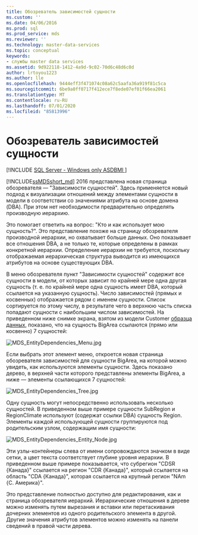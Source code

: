 ```yaml
---
title: Обозреватель зависимостей сущности
ms.custom: ''
ms.date: 04/06/2016
ms.prod: sql
ms.prod_service: mds
ms.reviewer: ''
ms.technology: master-data-services
ms.topic: conceptual
keywords:
- службы master data services
ms.assetid: 9d922118-1412-4a9d-9c02-70d6c48d6c0d
author: lrtoyou1223
ms.author: lle
ms.openlocfilehash: 9444eff3f471074c08a62c5aafa36a919f81c5ca
ms.sourcegitcommit: 6be9a0ff0717f412ece7f8ede07ef01f66ea2061
ms.translationtype: MT
ms.contentlocale: ru-RU
ms.lasthandoff: 07/01/2020
ms.locfileid: "85813996"
---
```

# <a name="entity-dependencies-explorer"></a>Обозреватель зависимостей сущности

[!INCLUDE [SQL Server - Windows only ASDBMI  ](../includes/applies-to-version/sql-windows-only-asdbmi.md)]

  
[!INCLUDE[ssMDSshort_md](../includes/ssmdsshort-md.md)] 2016 представлена новая страница обозревателя — "Зависимости сущностей". Здесь применяется новый подход к визуализации отношений между элементами сущности в модели в соответствии со значениями атрибута на основе домена (DBA). При этом нет необходимости предварительно определять производную иерархию.   
  
Это помогает ответить на вопрос: "Кто и как использует мою сущность?". Это представление похоже на страницу обозревателя производной иерархии, но охватывает больше данных. Оно показывает все отношения DBA, а не только те, которые определены в рамках конкретной иерархии. Определение иерархии не требуется, поскольку отображаемая иерархическая структура выводится из имеющихся атрибутов на основе существующих DBA.  
  
В меню обозревателя пункт "Зависимости сущностей" содержит все сущности в модели, от которых зависит по крайней мере одна другая сущность (т. е. по крайней мере одна сущность имеет DBA, который ссылается на указанную сущность). Число зависимостей (прямых и косвенных) отображается рядом с именем сущности. Список сортируется по этому числу, в результате чего в верхнюю часть списка попадают сущности с наибольшим числом зависимостей. На приведенном ниже снимке экрана, взятом из модели Customer [образца данных](https://msdn.microsoft.com/library/master-data-services-sample.aspx), показано, что на сущность BigArea ссылаются (прямо или косвенно) 7 сущностей:  
  
![MDS_EntityDependencies_Menu.jpg](../master-data-services/media/mds-entitydependencies-menu-jpg.jpg)  
    
Если выбрать этот элемент меню, откроется новая страница обозревателя зависимостей для сущности BigArea, на которой можно увидеть, как используются элементы сущности. Здесь показано дерево, в верхней части которого представлены элементы BigArea, а ниже — элементы ссылающихся 7 сущностей:  
  
![MDS_EntityDependencies_Tree.jpg](../master-data-services/media/mds-entitydependencies-tree-jpg.jpg)  
    
Одну сущность могут непосредственно использовать несколько сущностей. В приведенном выше примере сущности SubRegion и RegionClimate используют (содержат ссылки DBA) сущность Region. Элементы каждой использующей сущности группируются под родительским узлом, содержащим имя сущности:   
  
![MDS_EntityDependencies_Entity_Node.jpg](../master-data-services/media/mds-entitydependencies-entity-node-jpg.jpg)  
  
Эти узлы-контейнеры слева от имени сопровождаются значком в виде сетки, а цвет текста соответствует глубине уровня иерархии. В приведенном выше примере показывается, что субрегион "CDSR {Канада}" ссылается на регион "CDR {Канада}", который ссылается на область "CDA {Канада}", которая ссылается на крупный регион "NAm {С. Америка}".  
  
Это представление полностью доступно для редактирования, как и страница обозревателя иерархий. Иерархические отношения в дереве можно изменять путем вырезания и вставки или перетаскивания дочерних элементов из одного родительского элемента в другой. Другие значения атрибутов элементов можно изменять на панели сведений в правой части дерева.   
  
  
  
  

